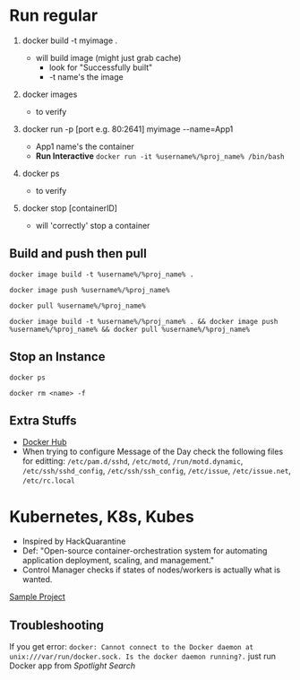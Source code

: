 # Run regular

1. docker build -t myimage .

   - will build image (might just grab cache)
	 - look for "Successfully built"
     - -t name's the image

2. docker images

	- to verify

3. docker run -p [port e.g. 80:2641] myimage --name=App1

	- App1 name's the container
	- **Run Interactive** `docker run -it %username%/%proj_name% /bin/bash`

4. docker ps

	- to verify

5. docker stop [containerID]

	- will 'correctly' stop a container

## Build and push then pull

`docker image build -t %username%/%proj_name% .`

`docker image push %username%/%proj_name%`

`docker pull %username%/%proj_name%`

`docker image build -t %username%/%proj_name% . && docker image push %username%/%proj_name% && docker pull %username%/%proj_name%`

## Stop an Instance

`docker ps`

`docker rm <name> -f`

## Extra Stuffs

- [Docker Hub](https://hub.docker.com/r/tiangolo/uwsgi-nginx/)
- When trying to configure Message of the Day check the following files for editting: `/etc/pam.d/sshd`, `/etc/motd`, `/run/motd.dynamic`, `/etc/ssh/sshd_config`, `/etc/ssh/ssh_config`, `/etc/issue`, `/etc/issue.net`, `/etc/rc.local`

# Kubernetes, K8s, Kubes

- Inspired by HackQuarantine 
- Def: "Open-source container-orchestration system for automating application deployment, scaling, and management."
- Control Manager checks if states of nodes/workers is actually what is wanted.

[Sample Project](https://github.com/dockersamples/atsea-sample-shop-ap)

## Troubleshooting

If you get error: `docker: Cannot connect to the Docker daemon at unix:///var/run/docker.sock. Is the docker daemon running?.` just run Docker app from _Spotlight Search_

